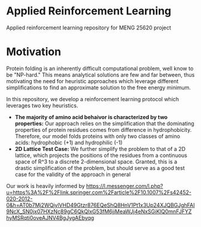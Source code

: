 # Applied Reinforcement Learning
Applied reinforcement learning repository for MENG 25620 project
# Motivation
Protein folding is an inherently difficult computational problem, well know to be "NP-hard." This means analytical solutions are few and far between, thus motivating the need for heuristic approaches which leverage different simplifications to find an approximate solution to the free energy minimum. 

In this repository, we develop a reinforcement learning protocol which leverages two key heuristics.
* **The majority of amino acid behaivor is characterized by two properties:** Our approach relies on the simplification that the dominating properties of protein residues comes from difference in hydrophobicity. Therefore, our model folds proteins with only two classes of amino acids: hydrophobic (+1) and hydrophilic (-1)
* **2D Lattice Test Case:** We further simplify the problem to that of a 2D lattice, which projects the positions of the residues from a continuous space of R^3 to a discrete 2-dimensional space. Granted, this is a drastic simplification of the problem, but should serve as a good test case for the validity of the approach in general

Our work is heavily informed by https://l.messenger.com/l.php?u=https%3A%2F%2Flink.springer.com%2Farticle%2F10.1007%2Fs42452-020-2012-0&h=AT0b7Mj2WQjylVHD49Gtzr876EQeShQ8HnV1Pt1x3Up24XJQBGJghFAI9NcX_SN0jx07HXzNc89gC6QkQlxG53fM6jjMeaWJj4eNxSGiKlQ0mnFJFYZhyMSRqti0oveAJNV4BgJygAEbyqg

